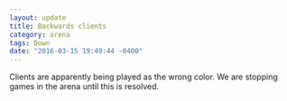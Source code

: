 ```yaml
---
layout: update
title: Backwards clients
category: arena
tags: Down
date: "2016-03-15 19:49:44 -0400"
---
```


Clients are apparently being played as the wrong color.  We are stopping games in the arena until this is resolved.
